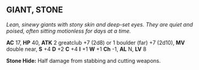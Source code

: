 ## GIANT, STONE

_Lean, sinewy giants with stony skin and deep-set eyes. They are quiet and poised, often sitting motionless for days at a time._

**AC** 17, **HP** 40, **ATK** 2 greatclub +7 (2d8) or 1 boulder (far) +7 (2d10), **MV** double near, **S** +4 **D** +2 **C** +4 **I** +1 **W** +1 **Ch** -1, **AL** N, **LV** 8

**Stone Hide:** Half damage from stabbing and cutting weapons.

